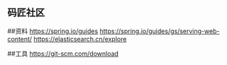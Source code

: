 ## 码匠社区

##资料
https://spring.io/guides
https://spring.io/guides/gs/serving-web-content/
https://elasticsearch.cn/explore


##工具
https://git-scm.com/download
